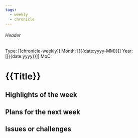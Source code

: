 ```yaml
---
tags:
  - weekly
  - chronicle
---
```

###### Header
Type: [[chronicle-weekly]]
Month: [[{{date:yyyy-MM}}]]
Year: [[{{date:yyyy}}]]
MoC: 
# {{Title}}

## Highlights of the week



## Plans for the next week



## Issues or challenges